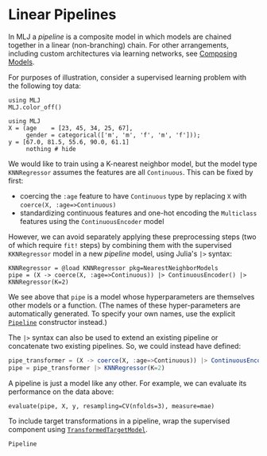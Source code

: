 # Linear Pipelines

In MLJ a *pipeline* is a composite model in which models are chained
together in a linear (non-branching) chain. For other arrangements,
including custom architectures via learning networks, see [Composing
Models](@ref).

For purposes of illustration, consider a supervised learning problem
with the following toy data:

```@setup 7
using MLJ
MLJ.color_off()
```

```@example 7
using MLJ
X = (age    = [23, 45, 34, 25, 67],
     gender = categorical(['m', 'm', 'f', 'm', 'f']));
y = [67.0, 81.5, 55.6, 90.0, 61.1]
     nothing # hide
```

We would like to train using a K-nearest neighbor model, but the
model type `KNNRegressor` assumes the features are all
`Continuous`. This can be fixed by first:

- coercing the `:age` feature to have `Continuous` type by replacing
  `X` with `coerce(X, :age=>Continuous)`
- standardizing continuous features and one-hot encoding the
  `Multiclass` features using the `ContinuousEncoder` model

However, we can avoid separately applying these preprocessing steps
(two of which require `fit!` steps) by combining them with the
supervised `KKNRegressor` model in a new *pipeline* model, using
Julia's `|>` syntax:

```@example 7
KNNRegressor = @load KNNRegressor pkg=NearestNeighborModels
pipe = (X -> coerce(X, :age=>Continuous)) |> ContinuousEncoder() |> KNNRegressor(K=2)
```

We see above that `pipe` is a model whose hyperparameters are
themselves other models or a function. (The names of these
hyper-parameters are automatically generated. To specify your own
names, use the explicit [`Pipeline`](@ref) constructor instead.)

The `|>` syntax can also be used to extend an existing pipeline or
concatenate two existing pipelines. So, we could instead have defined:

```julia
pipe_transformer = (X -> coerce(X, :age=>Continuous)) |> ContinuousEncoder()
pipe = pipe_transformer |> KNNRegressor(K=2)
```

A pipeline is just a model like any other. For example, we can
evaluate its performance on the data above:

```@example 7
evaluate(pipe, X, y, resampling=CV(nfolds=3), measure=mae)
```

To include target transformations in a pipeline, wrap the supervised
component using [`TransformedTargetModel`](@ref).


```@docs
Pipeline
```
